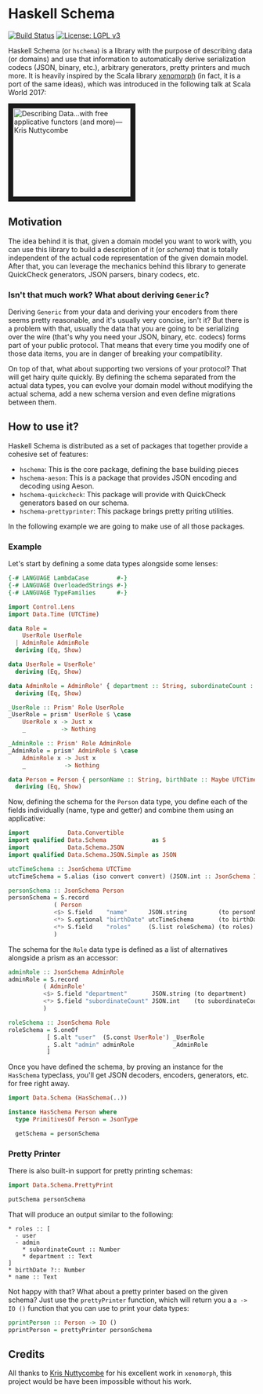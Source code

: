 # Haskell Schema

[![Build Status](https://travis-ci.org/alonsodomin/haskell-schema.svg?branch=master)](https://travis-ci.org/alonsodomin/haskell-schema)
[![License: LGPL v3](https://img.shields.io/badge/License-LGPL%20v3-blue.svg)](https://www.gnu.org/licenses/lgpl-3.0)

Haskell Schema (or `hschema`) is a library with the purpose of describing data (or domains) and use that information to automatically
  derive serialization codecs (JSON, binary, etc.), arbitrary generators, pretty printers and much more. It is heavily inspired by
  the Scala library [xenomorph](https://github.com/nuttycom/xenomorph) (in fact, it is a port of the same ideas), which was introduced
  in the following talk at Scala World 2017:

<a href="http://www.youtube.com/watch?feature=player_embedded&v=oRLkb6mqvVM" target="_blank"><img src="http://img.youtube.com/vi/oRLkb6mqvVM/0.jpg" 
alt="Describing Data...with free applicative functors (and more)—Kris Nuttycombe" width="240" height="180" border="10" /></a>

## Motivation

The idea behind it is that, given a domain model you want to work with, you can use this library to build a description of it (or _schema_)
  that is totally independent of the actual code representation of the given domain model. After that, you can leverage the mechanics
  behind this library to generate QuickCheck generators, JSON parsers, binary codecs, etc.

### Isn't that much work? What about deriving `Generic`?

Deriving `Generic` from your data and deriving your encoders from there seems pretty reasonable, and it's usually very concise, isn't it?
  But there is a problem with that, usually the data that you are going to be serializing over the wire (that's why you need your JSON,
  binary, etc. codecs) forms part of your public protocol. That means that every time you modify one of those data items, you are in danger
  of breaking your compatibility.

On top of that, what about supporting two versions of your protocol? That will get hairy quite quickly. By defining the schema separated
  from the actual data types, you can evolve your domain model without modifying the actual schema, add a new schema version and even
  define migrations between them.

## How to use it?

Haskell Schema is distributed as a set of packages that together provide a cohesive set of features:

 * `hschema`: This is the core package, defining the base building pieces
 * `hschema-aeson`: This is a package that provides JSON encoding and decoding using Aeson.
 * `hschema-quickcheck`: This package will provide with QuickCheck generators based on our schema.
 * `hschema-prettyprinter`: This package brings pretty priting utilities.

In the following example we are going to make use of all those packages.

### Example

Let's start by defining a some data types alongside some lenses:

```haskell
{-# LANGUAGE LambdaCase        #-}
{-# LANGUAGE OverloadedStrings #-}
{-# LANGUAGE TypeFamilies      #-}

import Control.Lens
import Data.Time (UTCTime)

data Role =
    UserRole UserRole
  | AdminRole AdminRole
  deriving (Eq, Show)

data UserRole = UserRole'
  deriving (Eq, Show)

data AdminRole = AdminRole' { department :: String, subordinateCount :: Int }
  deriving (Eq, Show)

_UserRole :: Prism' Role UserRole
_UserRole = prism' UserRole $ \case
    UserRole x -> Just x
    _          -> Nothing

_AdminRole :: Prism' Role AdminRole
_AdminRole = prism' AdminRole $ \case
    AdminRole x -> Just x
    _           -> Nothing

data Person = Person { personName :: String, birthDate :: Maybe UTCTime, roles :: [Role] }
  deriving (Eq, Show)
```

Now, defining the schema for the `Person` data type, you define each of the fields individually (name, type and getter) and combine them using
  an applicative:

```haskell
import           Data.Convertible
import qualified Data.Schema             as S
import           Data.Schema.JSON
import qualified Data.Schema.JSON.Simple as JSON

utcTimeSchema :: JsonSchema UTCTime
utcTimeSchema = S.alias (iso convert convert) (JSON.int :: JsonSchema Integer)

personSchema :: JsonSchema Person
personSchema = S.record
             ( Person
             <$> S.field    "name"      JSON.string         (to personName)
             <*> S.optional "birthDate" utcTimeSchema       (to birthDate)
             <*> S.field    "roles"     (S.list roleSchema) (to roles)
             )
```

The schema for the `Role` data type is defined as a list of alternatives alongside a prism as an accessor:

```haskell
adminRole :: JsonSchema AdminRole
adminRole = S.record
          ( AdminRole'
          <$> S.field "department"       JSON.string (to department)
          <*> S.field "subordinateCount" JSON.int    (to subordinateCount)
          )

roleSchema :: JsonSchema Role
roleSchema = S.oneOf
           [ S.alt "user"  (S.const UserRole') _UserRole
           , S.alt "admin" adminRole           _AdminRole
           ]
```

Once you have defined the schema, by proving an instance for the `HasSchema` typeclass,
  you'll get JSON decoders, encoders, generators, etc. for free right away.

```haskell
import Data.Schema (HasSchema(..))

instance HasSchema Person where
  type PrimitivesOf Person = JsonType

  getSchema = personSchema
```

### Pretty Printer

There is also built-in support for pretty printing schemas:

```haskell
import Data.Schema.PrettyPrint

putSchema personSchema
```

That will produce an output similar to the following:

```
* roles :: [
  - user
  - admin
    * subordinateCount :: Number
    * department :: Text
]
* birthDate ?:: Number
* name :: Text
```

Not happy with that? What about a pretty printer based on the given schema? Just use the `prettyPrinter` function, which will
  return you a `a -> IO ()` function that you can use to print your data types:

```haskell
pprintPerson :: Person -> IO ()
pprintPerson = prettyPrinter personSchema
```

## Credits

All thanks to [Kris Nuttycombe](https://github.com/nuttycom) for his excellent work in `xenomorph`, this project would be have
  been impossible without his work.
